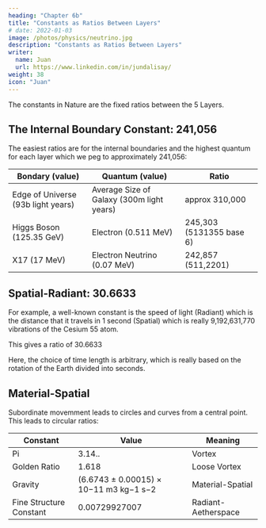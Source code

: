 ```yaml
---
heading: "Chapter 6b"
title: "Constants as Ratios Between Layers"
# date: 2022-01-03
image: /photos/physics/neutrino.jpg
description: "Constants as Ratios Between Layers"
writer:
  name: Juan
  url: https://www.linkedin.com/in/jundalisay/
weight: 38
icon: "Juan"
---
```


The constants in Nature are the fixed ratios between the 5 Layers. 



## The Internal Boundary Constant: 241,056

The easiest ratios are for the internal boundaries and the highest quantum for each layer which we peg to approximately 241,056:

Bondary (value) | Quantum (value) | Ratio
--- | --- | --- 
Edge of Universe (93b light years) | Average Size of Galaxy (300m light years) | approx 310,000 
Higgs Boson (125.35 GeV) | Electron (0.511 MeV) | 245,303 (5131355 base 6)
X17 (17 MeV) | Electron Neutrino (0.07 MeV) |242,857 (511,2201)

<!-- converter 241,056 -->

<!-- 9,192,631,770 : 299,792,458 gives ratio 30.6633189885 -->


## Spatial-Radiant: 30.6633

For example, a well-known constant is the speed of light (Radiant) which is the distance that it travels in 1 second (Spatial) which is really 9,192,631,770 vibrations of the Cesium 55 atom. 

This gives a ratio of 30.6633

Here, the choice of time length is arbitrary, which is really based on the rotation of the Earth divided into seconds.

<!-- So the higher layer is the Spatial which is used to judge the Radiant, as light, as it moves in 1 unit of time.  -->


## Material-Spatial

Subordinate movemment leads to circles and curves from a central point. This leads to circular ratios:

<!-- 1 second is based on a constant of oscillations of the Cesium atom (Material) when put under microwave radiation (Radiant). 

And so the Physics measure for the universe is based on the Material Layer.  -->

Constant | Value | Meaning
--- | --- | --- 
Pi | 3.14.. | Vortex
Golden Ratio | 1.618 | Loose Vortex
Gravity | (6.6743 ± 0.00015) × 10−11 m3 kg−1 s−2 | Material-Spatial
Fine Structure Constant | 0.00729927007 | Radiant-Aetherspace

<!-- Speed of light | 299,792,458 | | Radiant-Spatial 
Second | 9,192,631,770 Hz | | Radiant-Material -->

<!-- Beam of Cesium Atoms:
    Cesium atoms are heated and passed through a vacuum chamber.

Microwave Field Exposure:

    The atoms are exposed to microwaves at different frequencies.
If the frequency exactly matches the natural resonance of cesium, atoms will absorb energy and transition between energy states.

Detecting the Transition:

    A magnetic filter removes atoms that didn’t transition.

    A detector counts how many atoms changed states.

    The experiment is repeated at slightly different frequencies until the maximum transition is observed.

Finding the Exact Frequency:

    The frequency that causes the maximum transition is determined to be 9,192,631,770 Hz.

    This means one second is defined as the time it takes for cesium-133 to oscillate exactly 9,192,631,770 times. -->
